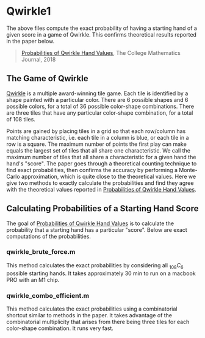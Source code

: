 # Qwirkle1
The above files compute the exact probability of having a starting hand of a given score in a game of Qwirkle. This confirms theoretical results reported in the paper below.

> [Probabilities of Qwirkle Hand Values](https://www.tandfonline.com/doi/abs/10.1080/07468342.2018.1490592?journalCode=ucmj20), The College Mathematics Journal, 2018

## The Game of Qwirkle
[Qwirkle](https://en.wikipedia.org/wiki/Qwirkle) is a multiple award-winning tile game. Each tile is identified by a shape painted with a particular color. There are 6 possible shapes and 6 possible colors, for a total of 36 possible color-shape combinations. There are three tiles that have any particular color-shape combination, for a total of 108 tiles.

Points are gained by placing tiles in a grid so that each row/column has matching characteristic, i.e. each tile in a column is blue, or each tile in a row is a square. The maximum number of points the first play can make equals the largest set of tiles that all share one characteristic. We call the maximum number of tiles that all share a characteristic for a given hand the hand's "score". The paper goes through a theoretical counting technique to find exact probabilities, then confirms the accuracy by performing a Monte-Carlo approximation, which is quite close to the theoretical values. Here we give two methods to exactly calculate the probabilities and find they agree with the theoretical values reported in [Probabilities of Qwirkle Hand Values](https://www.tandfonline.com/doi/abs/10.1080/07468342.2018.1490592?journalCode=ucmj20).

## Calculating Probabilities of a Starting Hand Score
The goal of [Probabilities of Qwirkle Hand Values](https://www.tandfonline.com/doi/abs/10.1080/07468342.2018.1490592?journalCode=ucmj20) is to calculate the probability that a starting hand has a particular "score". Below are exact computations of the probabilities.

### qwirkle_brute_force.m
This method calculates the exact probabilities by considering all $_{108} C_6$ possible starting hands. It takes approximately 30 min to run on a macbook PRO with an M1 chip.

### qwirkle_combo_efficient.m
This method calculates the exact probabilities using a combinatorial shortcut similar to methods in the paper. It takes advantage of the combinatorial multiplicity that arises from there being three tiles for each color-shape combination. It runs very fast.
